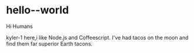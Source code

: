 # hello--world

Hi Humans

kyler-1 here,i like Node.js and Coffeescript.
I've had tacos on the moon and find them far superior Earth tacons.
